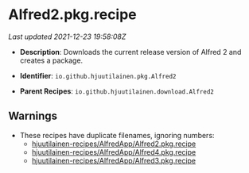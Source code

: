 # Alfred2.pkg.recipe

_Last updated 2021-12-23 19:58:08Z_

- **Description**: Downloads the current release version of Alfred 2 and creates a package.

- **Identifier**: `io.github.hjuutilainen.pkg.Alfred2`

- **Parent Recipes**: `io.github.hjuutilainen.download.Alfred2`

## Warnings

- These recipes have duplicate filenames, ignoring numbers:
    - [hjuutilainen-recipes/AlfredApp/Alfred2.pkg.recipe](/autopkg-dupe-tracker/hjuutilainen-recipes/AlfredApp/Alfred2.pkg.recipe)
    - [hjuutilainen-recipes/AlfredApp/Alfred4.pkg.recipe](/autopkg-dupe-tracker/hjuutilainen-recipes/AlfredApp/Alfred4.pkg.recipe)
    - [hjuutilainen-recipes/AlfredApp/Alfred3.pkg.recipe](/autopkg-dupe-tracker/hjuutilainen-recipes/AlfredApp/Alfred3.pkg.recipe)